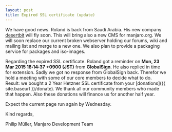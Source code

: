 ```yaml
---
layout: post
title: Expired SSL certificate (update)
---
```


We have good news. Roland is back from Saudi Arabia. His new company [desertbit](http://desertbit.com/) will fly soon. This will bring also a new CMS for manjaro.org. We will soon replace our current broken webserver holding our forums, wiki and mailing list and merge to a new one. We also plan to provide a packaging service for packages and iso-images.

Regarding the expired SSL certificate. Roland got a reminder on **Mon, 23 Mar 2015 18:14:37 +0900 (JST)** from **GlobalSign**. He also replied in time for extension. Sadly we got no response from GlobalSign back. Therefor we hold a meeting with some of our core members to decide what to do. Result: we bought a 2 Year Hetzner SSL certificate from your [donations]({{ site.baseurl }}/donate). We thank all our community members who made that happen. Also these donations will finance us for another half year.

Expect the current page run again by Wednesday.

Kind regards,

Philip Müller, Manjaro Development Team
